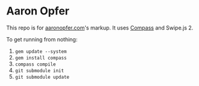 Aaron Opfer
===========

This repo is for [aaronopfer.com](http://www.aaronopfer.com)'s markup. It uses [Compass](http://compass-style.org/) and Swipe.js 2. 

To get running from nothing:

1. `gem update --system`
2. `gem install compass`
3. `compass compile`
4. `git submodule init`
5. `git submodule update`
